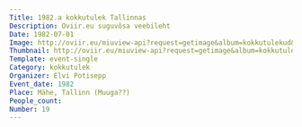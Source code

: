 ```yaml
---
Title: 1982.a kokkutulek Tallinnas
Description: Oviir.eu suguvõsa veebileht
Date: 1982-07-01
Image: http://oviir.eu/miuview-api?request=getimage&album=kokkutulekud&item=1982-19.-kokkutulek-muugal.jpg&size=1200&mode=longest
Thumbnail: http://oviir.eu/miuview-api?request=getimage&album=kokkutulekud&item=1982-19.-kokkutulek-muugal.jpg&size=600&mode=square
Template: event-single
Category: kokkutulek
Organizer: Elvi Potisepp
Event_date: 1982
Place: Mähe, Tallinn (Muuga??)
People_count:
Number: 19
---
```

